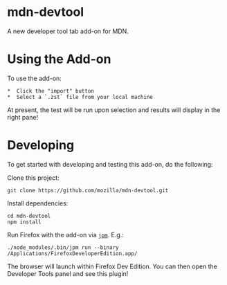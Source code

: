 mdn-devtool
===========

A new developer tool tab add-on for MDN.


Using the Add-on
================

To use the add-on:

	*  Click the "import" button
	*  Select a `.zst` file from your local machine

At present, the test will be run upon selection and results will display in the right pane!


Developing 
==========

To get started with developing and testing this add-on, do the following:

Clone this project:

```
git clone https://github.com/mozilla/mdn-devtool.git
```

Install dependencies:

```
cd mdn-devtool
npm install
```

Run Firefox with the add-on via [`jpm`](https://github.com/mozilla/jpm). E.g.:

```
./node_modules/.bin/jpm run --binary /Applications/FirefoxDeveloperEdition.app/
```

The browser will launch within Firefox Dev Edition. You can then open the
Developer Tools panel and see this plugin!
